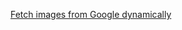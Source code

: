 [Fetch images from Google dynamically](http://stackoverflow.com/questions/34035422/google-image-search-says-api-no-longer-available)

